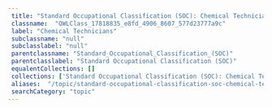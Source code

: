 ```yaml
--- 
 title: "Standard Occupational Classification (SOC): Chemical Technicians" 
 classname:  "OWLClass_17818835_e8fd_4906_8607_577d23777a9c" 
 label: "Chemical Technicians" 
 subclassname: "null" 
 subclasslabel: "null" 
 parentclassname: "Standard_Occupational_Classification_(SOC)" 
 parentclasslabel: "Standard Occupational Classification (SOC)" 
 equalentCollections: [] 
 collections: ['Standard Occupational Classification (SOC): Chemical Technicians']
 aliases:  "/topic/standard-occupational-classification-soc-chemical-technicians"  
 searchCategory: "topic" 
---
```

